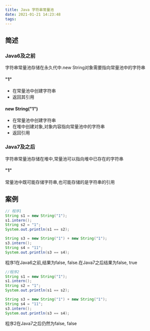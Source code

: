 ```yaml
---
title: Java 字符串常量池
date: 2021-01-21 14:23:48
tags:
---
```


## 简述
### Java6及之前
字符串常量池存储在永久代中.new String对象需要指向常量池中的字符串
#### "1"
- 在常量池中创建字符串
- 返回其引用
#### new String("1")
- 在常量池中创建字符串
- 在堆中创建对象,对象内容指向常量池中的字符串
- 返回引用

### Java7及之后
字符串常量池存储在堆中,常量池可以指向堆中已存在的字符串
#### "1"
常量池中既可能存储字符串,也可能存储的是字符串的引用

## 案例
```Java
// 程序1
String s1 = new String("1");
s1.intern();
String s2 = "1";
System.out.println(s1 == s2);

String s3 = new String("1") + new String("1");
s3.intern();
String s4 = "11";
System.out.println(s3 == s4);
```
程序1在Java6之前,结果为false, false.在Java7之后结果为false, true

```Java
//程序2
String s1 = new String("1");
s1.intern();
String s2 = "1";
System.out.println(s1 == s2);

String s3 = new String("1") + new String("1");
String s4 = "11";
s3.intern();
System.out.println(s3 == s4);
```
程序2在Java7之后仍然为false, false